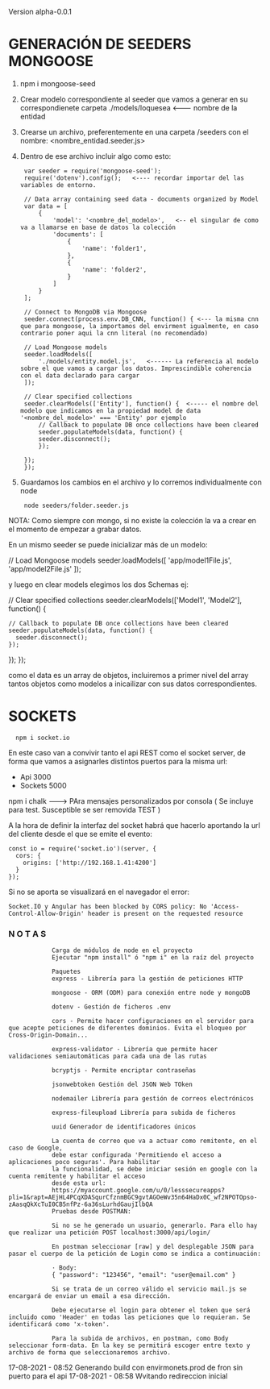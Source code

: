 Version alpha-0.0.1

# GENERACIÓN DE SEEDERS MONGOOSE

1. npm i mongoose-seed

2. Crear modelo correspondiente al seeder que vamos a generar en su correspondienete carpeta ./models/loquesea <--- nombre de la entidad

3. Crearse un archivo, preferentemente en una carpeta /seeders con el nombre: <nombre_entidad.seeder.js>

4. Dentro de ese archivo incluir algo como esto:

        var seeder = require('mongoose-seed');
        require('dotenv').config();   <---- recordar importar del las variables de entorno.

        // Data array containing seed data - documents organized by Model
        var data = [
            {
                'model': '<nombre_del_modelo>',   <-- el singular de como va a llamarse en base de datos la colección
                'documents': [
                    {
                        'name': 'folder1',
                    },
                    {
                        'name': 'folder2',
                    }
                ]
            }
        ];
        
        // Connect to MongoDB via Mongoose
        seeder.connect(process.env.DB_CNN, function() { <--- la misma cnn que para mongoose, la importamos del envirment igualmente, en caso contrario poner aqui la cnn literal (no recomendado)
        
        // Load Mongoose models
        seeder.loadModels([
            './models/entity.model.js',   <------ La referencia al modelo sobre el que vamos a cargar los datos. Imprescindible coherencia con el data declarado para cargar
        ]);
        
        // Clear specified collections
        seeder.clearModels(['Entity'], function() {  <----- el nombre del modelo que indicamos en la propiedad model de data '<nombre_del_modelo>' === 'Entity' por ejemplo
            // Callback to populate DB once collections have been cleared
            seeder.populateModels(data, function() {
            seeder.disconnect();
            });
        
        });
        });

5. Guardamos los cambios en el archivo y lo corremos individualmente con node

        node seeders/folder.seeder.js

NOTA: Como siempre con mongo, si no existe la colección la va a crear en el momento de empezar a grabar datos.

En un mismo seeder se puede inicializar más de un modelo:

  // Load Mongoose models
  seeder.loadModels([
    'app/model1File.js',
    'app/model2File.js'
  ]);
 

 y luego en clear models elegimos los dos Schemas ej:


  // Clear specified collections
  seeder.clearModels(['Model1', 'Model2'], function() {
 
    // Callback to populate DB once collections have been cleared
    seeder.populateModels(data, function() {
      seeder.disconnect();
    });
 
  });
});

como el data es un array de objetos, incluiremos a primer nivel del array tantos objetos como modelos a inicailizar con sus datos correspondientes.

# SOCKETS

      npm i socket.io

En este caso van a convivir tanto el api REST como el socket server, de forma que vamos a asignarles distintos puertos para la misma url:

- Api 3000
- Sockets 5000

npm i chalk ---> PAra mensajes personalizados por consola ( Se incluye para test. Susceptible se ser removida TEST )

A la hora de definir la interfaz del socket habrá que hacerlo aportando la url del cliente desde el que se emite el evento:

    const io = require('socket.io')(server, {
      cors: {
        origins: ['http://192.168.1.41:4200']
      }
    });

Si no se aporta se visualizará en el navegador el error:

    Socket.IO y Angular has been blocked by CORS policy: No 'Access-Control-Allow-Origin' header is present on the requested resource
    
  
  
### N O T A S

                Carga de módulos de node en el proyecto
                Ejecutar "npm install" ó "npm i" en la raíz del proyecto

                Paquetes
                express - Librería para la gestión de peticiones HTTP

                mongoose - ORM (ODM) para conexión entre node y mongoDB

                dotenv - Gestión de ficheros .env

                cors - Permite hacer configuraciones en el servidor para que acepte peticiones de diferentes dominios. Evita el bloqueo por Cross-Origin-Domain...

                express-validator - Librería que permite hacer validaciones semiautomáticas para cada una de las rutas

                bcryptjs - Permite encriptar contraseñas

                jsonwebtoken Gestión del JSON Web TOken

                nodemailer Librería para gestión de correos electrónicos

                express-fileupload Librería para subida de ficheros

                uuid Generador de identificadores únicos

                La cuenta de correo que va a actuar como remitente, en el caso de Google,
                debe estar configurada 'Permitiendo el acceso a aplicaciones poco seguras'. Para habilitar 
                la funcionalidad, se debe iniciar sesión en google con la cuenta remitente y habilitar el acceso 
                desde esta url:
                https://myaccount.google.com/u/0/lesssecureapps?pli=1&rapt=AEjHL4PCqXDASqurCfznmBGC9gvtAGOeWv35n64HaDx0C_wf2NPOTOpso-zAasqQkXcTuI0CB5nfPz-6a36sLurhdGaujIlbQA
                Pruebas desde POSTMAN:

                Si no se he generado un usuario, generarlo. Para ello hay que realizar una petición POST localhost:3000/api/login/

                En postman seleccionar [raw] y del desplegable JSON para pasar el cuerpo de la petición de Login como se indica a continuación:

                · Body:
                { "password": "123456", "email": "user@email.com" }

                Si se trata de un correo válido el servicio mail.js se encargará de enviar un email a esa dirección.

                Debe ejecutarse el login para obtener el token que será incluido como 'Header' en todas las peticiones que lo requieran. Se identificará como 'x-token'.

                Para la subida de archivos, en postman, como Body seleccionar form-data. En la key se permitirá escoger entre texto y archivo de forma que seleccionaremos archivo.


17-08-2021 - 08:52 Generando build con envirmonets.prod de fron sin puerto para el api
17-08-2021 - 08:58 Wvitando redireccion inicial